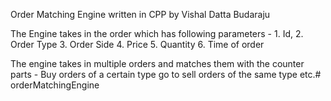 Order Matching Engine written in CPP by Vishal Datta Budaraju

The Engine takes in the order which has following parameters -
    1. Id,
    2. Order Type
    3. Order Side
    4. Price
    5. Quantity
    6. Time of order 

The engine takes in multiple orders and matches them with the counter parts - Buy orders of a certain type go to sell orders of the same type etc.# orderMatchingEngine
